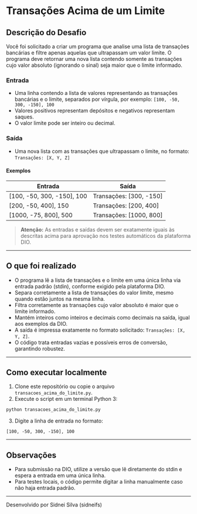# Transações Acima de um Limite

## Descrição do Desafio

Você foi solicitado a criar um programa que analise uma lista de transações bancárias e filtre apenas aquelas que ultrapassam um valor limite. O programa deve retornar uma nova lista contendo somente as transações cujo valor absoluto (ignorando o sinal) seja maior que o limite informado.

### Entrada

- Uma linha contendo a lista de valores representando as transações bancárias e o limite, separados por vírgula, por exemplo: `[100, -50, 300, -150], 100`
- Valores positivos representam depósitos e negativos representam saques.
- O valor limite pode ser inteiro ou decimal.

### Saída

- Uma nova lista com as transações que ultrapassam o limite, no formato: `Transações: [X, Y, Z]`

#### Exemplos

| Entrada                        | Saída                      |
|--------------------------------|----------------------------|
| [100, -50, 300, -150], 100     | Transações: [300, -150]    |
| [200, -50, 400], 150           | Transações: [200, 400]     |
| [1000, -75, 800], 500          | Transações: [1000, 800]    |

> **Atenção:** As entradas e saídas devem ser exatamente iguais às descritas acima para aprovação nos testes automáticos da plataforma DIO.

---

## O que foi realizado

- O programa lê a lista de transações e o limite em uma única linha via entrada padrão (stdin), conforme exigido pela plataforma DIO.
- Separa corretamente a lista de transações do valor limite, mesmo quando estão juntos na mesma linha.
- Filtra corretamente as transações cujo valor absoluto é maior que o limite informado.
- Mantém inteiros como inteiros e decimais como decimais na saída, igual aos exemplos da DIO.
- A saída é impressa exatamente no formato solicitado: `Transações: [X, Y, Z]`.
- O código trata entradas vazias e possíveis erros de conversão, garantindo robustez.

---

## Como executar localmente

1. Clone este repositório ou copie o arquivo `transacoes_acima_do_limite.py`.
2. Execute o script em um terminal Python 3:

```bash
python transacoes_acima_do_limite.py
```

3. Digite a linha de entrada no formato:

```text
[100, -50, 300, -150], 100
```

---

## Observações

- Para submissão na DIO, utilize a versão que lê diretamente do stdin e espera a entrada em uma única linha.
- Para testes locais, o código permite digitar a linha manualmente caso não haja entrada padrão.

---

Desenvolvido por Sidnei Silva (sidneifs)
